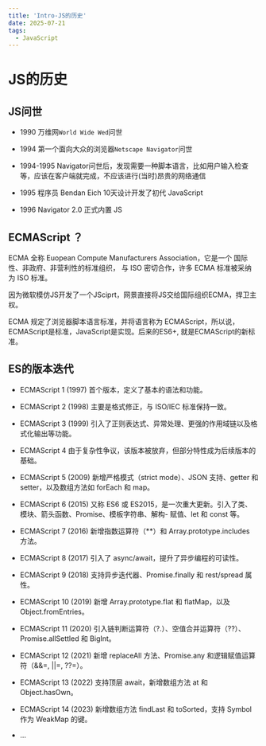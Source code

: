 ```yaml
---
title: 'Intro-JS的历史'
date: 2025-07-21
tags:
  - JavaScript
---
```


# JS的历史

## JS问世

- 1990 万维网`World Wide Wed`问世


- 1994 第一个面向大众的浏览器`Netscape Navigator`问世


- 1994-1995 Navigator问世后，发现需要一种脚本语言，比如用户输入检查等，应该在客户端就完成，不应该进行(当时)昂贵的网络通信


- 1995 程序员 Bendan Eich 10天设计开发了初代 JavaScript


- 1996 Navigator 2.0 正式内置 JS


## ECMAScript ？ 

ECMA 全称 Euopean Compute Manufacturers Association，它是一个 国际性、非政府、非营利性的标准组织， 与 ISO 密切合作，许多 ECMA 标准被采纳为 ISO 标准。


因为微软模仿JS开发了一个JSciprt，网景直接将JS交给国际组织ECMA，捍卫主权。


ECMA 规定了浏览器脚本语言标准，并将语言称为 ECMAScript，所以说，ECMAScript是标准，JavaScript是实现。后来的ES6+, 就是ECMAScript的新标准。


## ES的版本迭代

- ECMAScript 1 (1997) 首个版本，定义了基本的语法和功能。

- ECMAScript 2 (1998) 主要是格式修正，与 ISO/IEC 标准保持一致。

- ECMAScript 3 (1999) 引入了正则表达式、异常处理、更强的作用域链以及格式化输出等功能。

- ECMAScript 4 由于复杂性争议，该版本被放弃，但部分特性成为后续版本的基础。

- ECMAScript 5 (2009) 新增严格模式（strict mode）、JSON 支持、getter 和 setter，以及数组方法如 forEach 和 map。

- ECMAScript 6 (2015) 又称 ES6 或 ES2015，是一次重大更新。引入了类、模块、箭头函数、Promise、模板字符串、解构- 赋值、let 和 const 等。

- ECMAScript 7 (2016) 新增指数运算符（**）和 Array.prototype.includes 方法。

- ECMAScript 8 (2017) 引入了 async/await，提升了异步编程的可读性。

- ECMAScript 9 (2018) 支持异步迭代器、Promise.finally 和 rest/spread 属性。

- ECMAScript 10 (2019) 新增 Array.prototype.flat 和 flatMap，以及 Object.fromEntries。

- ECMAScript 11 (2020) 引入链判断运算符（?.）、空值合并运算符（??）、Promise.allSettled 和 BigInt。

- ECMAScript 12 (2021) 新增 replaceAll 方法、Promise.any 和逻辑赋值运算符（&&=, ||=, ??=）。
 
- ECMAScript 13 (2022) 支持顶层 await，新增数组方法 at 和 Object.hasOwn。

- ECMAScript 14 (2023) 新增数组方法 findLast 和 toSorted，支持 Symbol 作为 WeakMap 的键。

- ...